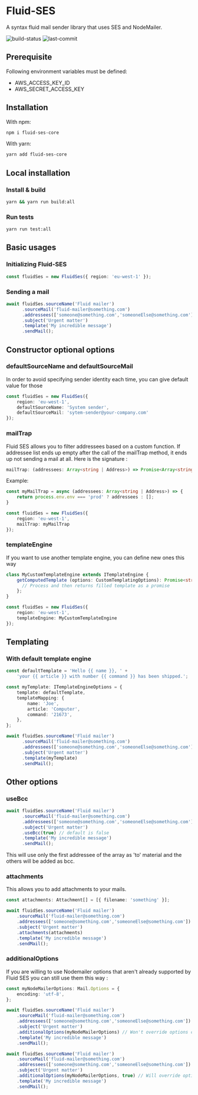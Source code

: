# Fluid-SES

A syntax fluid mail sender library that uses SES and NodeMailer.

![build-status](https://img.shields.io/github/checks-status/neoxia/fluid-ses/master)
![last-commit](https://img.shields.io/github/last-commit/neoxia/fluid-ses)

## Prerequisite
Following environment variables must be defined:
- AWS_ACCESS_KEY_ID
- AWS_SECRET_ACCESS_KEY

## Installation

With npm:
```bash
npm i fluid-ses-core
```
With yarn:
```bash
yarn add fluid-ses-core
```

## Local installation

### Install & build

```bash
yarn && yarn run build:all
```

### Run tests

```bash
yarn run test:all
```

## Basic usages

### Initializing Fluid-SES

```typescript
const fluidSes = new FluidSes({ region: 'eu-west-1' });
```

### Sending a mail
```typescript
await fluidSes.sourceName('Fluid mailer')
      .sourceMail('fluid-mailer@something.com')
      .addressees(['someone@something.com','someoneElse@something.com'])
      .subject('Urgent matter')
      .template('My incredible message')
      .sendMail();
```


## Constructor optional options

### defaultSourceName and defaultSourceMail
In order to avoid specifying sender identity each time, you can give default value for those

```typescript
const fluidSes = new FluidSes({ 
    region: 'eu-west-1',
    defaultSourceName: 'System sender',
    defaultSourceMail: 'sytem-sender@your-company.com'
});
```

### mailTrap
Fluid SES allows you to filter addressees based on a custom function. If addressee list ends up empty after the call of the mailTrap method, it ends up not sending a mail at all.
Here is the signature :
```typescript
mailTrap: (addressees: Array<string | Address>) => Promise<Array<string | Address>>;
```

Example:
```typescript
const myMailTrap = async (addressees: Array<string | Address>) => {
    return process.env.env === 'prod' ? addressees : [];
}

const fluidSes = new FluidSes({ 
    region: 'eu-west-1',
    mailTrap: myMailTrap
});
```

### templateEngine
If you want to use another template engine, you can define new ones this way

```typescript
class MyCustomTemplateEngine extends ITemplateEngine {
    getComputedTemplate (options: CustomTemplatingOptions): Promise<string> {
      // Process and then returns filled template as a promise
    };
}

const fluidSes = new FluidSes({
    region: 'eu-west-1',
    templateEngine: MyCustomTemplateEngine
});
```


## Templating

### With default template engine
```typescript
const defaultTemplate = 'Hello {{ name }}, ' +
    'your {{ article }} with number {{ command }} has been shipped.';

const myTemplate: ITemplateEngineOptions = {
    template: defaultTemplate,
    templateMapping: {
        name: 'Joe',
        article: 'Computer',
        command: '21673',
    },
};

await fluidSes.sourceName('Fluid mailer')
      .sourceMail('fluid-mailer@something.com')
      .addressees(['someone@something.com','someoneElse@something.com'])
      .subject('Urgent matter')
      .template(myTemplate)
      .sendMail();
```

## Other options

### useBcc

```typescript
await fluidSes.sourceName('Fluid mailer')
      .sourceMail('fluid-mailer@something.com')
      .addressees(['someone@something.com','someoneElse@something.com'])
      .subject('Urgent matter')
      .useBcc(true) // default is false
      .template('My incredible message')
      .sendMail();
```
This will use only the first addressee of the array as 'to' material and the others will be added as bcc.

### attachments
This allows you to add attachments to your mails.
```typescript
const attachments: Attachment[] = [{ filename: 'something' }];

await fluidSes.sourceName('Fluid mailer')
    .sourceMail('fluid-mailer@something.com')
    .addressees(['someone@something.com','someoneElse@something.com'])
    .subject('Urgent matter')
    .attachments(attachments)
    .template('My incredible message')
    .sendMail();
```

### additionalOptions
If you are willing to use Nodemailer options that aren't already supported by Fluid SES you can still use them this way :

```typescript
const myNodeMailerOptions: Mail.Options = {
    encoding: 'utf-8',
};

await fluidSes.sourceName('Fluid mailer')
    .sourceMail('fluid-mailer@something.com')
    .addressees(['someone@something.com','someoneElse@something.com'])
    .subject('Urgent matter')
    .additionalOptions(myNodeMailerOptions) // Won't override options comming natively from Fluid SES
    .template('My incredible message')
    .sendMail();

await fluidSes.sourceName('Fluid mailer')
    .sourceMail('fluid-mailer@something.com')
    .addressees(['someone@something.com','someoneElse@something.com'])
    .subject('Urgent matter')
    .additionalOptions(myNodeMailerOptions, true) // Will override options comming natively from Fluid SES
    .template('My incredible message')
    .sendMail();
```
